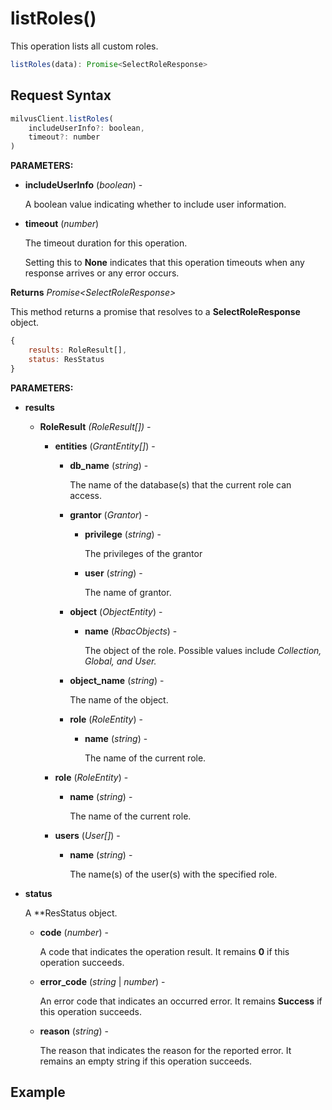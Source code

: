 # listRoles()

This operation lists all custom roles.

```javascript
listRoles(data): Promise<SelectRoleResponse>
```

## Request Syntax

```javascript
milvusClient.listRoles(
    includeUserInfo?: boolean,
    timeout?: number
)
```

**PARAMETERS:**

- **includeUserInfo** (*boolean*) -

    A boolean value indicating whether to include user information.

- **timeout** (*number*)  

    The timeout duration for this operation. 

    Setting this to **None** indicates that this operation timeouts when any response arrives or any error occurs.

**Returns** *Promise\<SelectRoleResponse>*

This method returns a promise that resolves to a **SelectRoleResponse** object.

```javascript
{
    results: RoleResult[],
    status: ResStatus
}
```

**PARAMETERS:**

- **results** 

    - **RoleResult** *(RoleResult[]) -*

        - **entities** (*GrantEntity[]*) -

            - **db_name** (*string*) -

                The name of the database(s) that the current role can access.

            - **grantor** (*Grantor*) -

                - **privilege** (*string*) -

                    The privileges of the grantor

                - **user** (*string*) -

                    The name of grantor.

            - **object** (*ObjectEntity*) -

                - **name** (*RbacObjects*) -

                    The object of the role. Possible values include *Collection, Global, and User.*

            - **object_name** (*string*) -

                The name of the object.

            - **role** (*RoleEntity*) -

                - **name** (*string*) -

                    The name of the current role.

        - **role** (*RoleEntity*) -

            - **name** (*string*) -

                The name of the current role.

        - **users** (*User[]*) -

            - **name** (*string*) -

                The name(s) of the user(s) with the specified role.

- **status**

    A **ResStatus object.

    - **code** (*number*) -

        A code that indicates the operation result. It remains **0** if this operation succeeds.

    - **error_code** (*string* | *number*) -

        An error code that indicates an occurred error. It remains **Success** if this operation succeeds. 

    - **reason** (*string*) - 

        The reason that indicates the reason for the reported error. It remains an empty string if this operation succeeds.

## Example

```java

```

